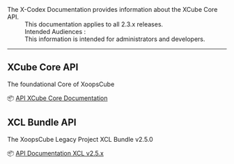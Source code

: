 <dl>
  <dt>The X-Codex Documentation provides information about the XCube Core API.</dt>
  <dd><span class="iconify" data-icon="mdi:cube-scan" data-width="18px" data-height="18px"></span> This documentation applies to all 2.3.x releases.</dd>
  <dd><span class="iconify" data-icon="mdi:account-multiple" data-width="18px" data-height="18px"></span> Intended Audiences :</dd>
  <dd>This information is intended for administrators and developers.</dd>
</dl>

---

## XCube Core API

The foundational Core of XoopsCube


📦  [API XCube Core Documentation](https://xoopscube.github.io/documentation/xcube/)


## XCL Bundle API

The XoopsCube Legacy Project XCL Bundle v2.5.0

📦  [API Documentation XCL v2.5.x](https://xoopscube.github.io/documentation/api/)

